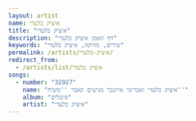 ```yaml
---
layout: artist
name: איציק בלעדי
title: "איציק בלעדי"
description: "דף האמן איציק בלעדי"
keywords: "שירים, מוזיקה, איציק בלעדי"
permalink: /artists/איציק-בלעדי/
redirect_from:
  - /artists/list/איציק בלעדי
songs:
  - number: "32927"
    name: "איציק בלעדי ואברימי אייזנבך מגישים קאבר ''משיח''"
    album: "סינגלים"
    artist: "איציק בלעדי"
---
```


